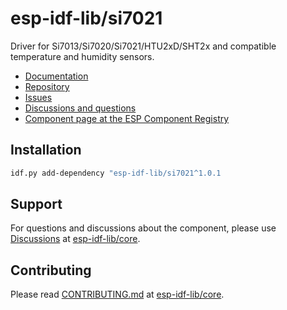 # esp-idf-lib/si7021

Driver for Si7013/Si7020/Si7021/HTU2xD/SHT2x and compatible temperature and humidity sensors.

* [Documentation](https://esp-idf-lib.github.io/si7021/)
* [Repository](https://github.com/esp-idf-lib/si7021)
* [Issues](https://github.com/esp-idf-lib/si7021/issues)
* [Discussions and questions](https://github.com/esp-idf-lib/core/discussions)
* [Component page at the ESP Component Registry](https://components.espressif.com/components/esp-idf-lib/si7021)

## Installation

```sh
idf.py add-dependency "esp-idf-lib/si7021^1.0.1
```

## Support

For questions and discussions about the component, please use
[Discussions](https://github.com/esp-idf-lib/core/discussions)
at [esp-idf-lib/core](https://github.com/esp-idf-lib/core).

## Contributing

Please read [CONTRIBUTING.md](https://github.com/esp-idf-lib/core/blob/main/CONTRIBUTING.md)
at [esp-idf-lib/core](https://github.com/esp-idf-lib/core).
